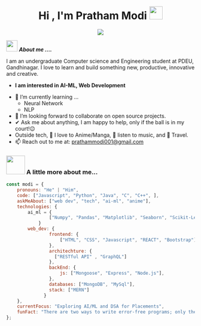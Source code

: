 
<h1 align="center"><b>Hi , I'm Pratham Modi </b><img src="https://media.giphy.com/media/hvRJCLFzcasrR4ia7z/giphy.gif" width="35"></h1>
<!--  -->
<p align="center">
  <a href="https://github.com/DenverCoder1/readme-typing-svg"><img src="https://readme-typing-svg.herokuapp.com?font=Time+New+Roman&color=cyan&size=25&center=true&vCenter=true&width=600&height=100&lines=Hello%2C+World!++;AI-ML+Enthusiast,;Self-taught+Back-End+Developer,;Computer+Science+Student,;Anime+%E2%9D%A4%EF%B8%8F;Active+Learner,;"></a>
</p>

<img src="https://media.giphy.com/media/iY8CRBdQXODJSCERIr/giphy.gif" width="30px">&nbsp;***About me ....***

I am an undergraduate Computer science and Engineering student at PDEU, Gandhinagar. I love to learn and build something new, productive, innovative and creative.
* **I am interested in AI-ML, Web Development**
- 🌱 I’m currently learning ...
  - Neural Network
  - NLP
- 👯 I’m looking forward to collaborate on open source projects.
- ✔ Ask me about anything, I am happy to help, only if the ball is in my court!😉<br>
- Outside tech, 📖 I love to Anime/Manga, 🎵 listen to music, and 🌴 Travel.
- 📫 Reach out to me at: <a href="prathammodi001@gmail.com">prathammodi001@gmail.com</a>


### <img src="https://media.giphy.com/media/VgCDAzcKvsR6OM0uWg/giphy.gif" width="50"> A little more about me...  

```javascript
const modi = {
    pronouns: "He" | "Him",
    code: ["Javascript", "Python", "Java", "C", "C++", ],
    askMeAbout: ["web dev", "tech", "ai-ml", "anime"],
    technologies: {
        ai_ml = {
                ["Numpy", "Pandas", "Matplotlib", "Seaborn", "Scikit-Learn", "Tensorflow", "Keras"]
            }
        web_dev: {
                frontend: {
                    ["HTML", "CSS", "Javascript", "REACT", "Bootstrap"]
                },
                architechture: {
                  ["RESTful API" , "GraphQL"]
                },
                backEnd: {
                    js: ["Mongoose", "Express", "Node.js"],
                },
                databases: ["MongoDB", "MySql"],
                stack: ["MERN"]
              }
    },
    currentFocus: "Exploring AI/ML and DSA for Placements",
    funFact: "There are two ways to write error-free programs; only the third one works"
};
```
